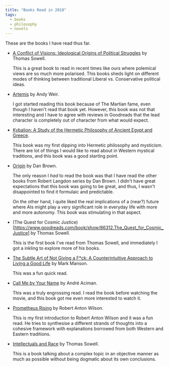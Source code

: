 ```yaml
---
title: "Books Read in 2018"
tags:
  - books
  - philosophy
  - novels
---
```


These are the books I have read thus far.

- [A Conflict of Visions: Ideological Origins of Political Struggles](https://www.goodreads.com/book/show/3047.A_Conflict_of_Visions) by Thomas Sowell.

  This is a great book to read in recent times like ours where polemical views
  are so much more polarised. This books sheds light on different modes of
  thinking between traditional Liberal vs. Conservative political ideas.

- [Artemis](https://www.goodreads.com/book/show/34928122-artemis) by Andy Weir.

  I got started reading this book because of The Martian fame, even though I
  haven't read that book yet. However, this book was not that interesting and I
  have to agree with reviews in Goodreads that the lead character is completely
  out of character from what would expect.

- [Kybalion: A Study of the Hermetic Philosophy of Ancient Egypt and Greece](https://www.goodreads.com/book/show/1363427.Kybalion).

  This book was my first dipping into Hermetic philosophy and mysticism. There
  are lot of things I would like to read about in Western mystical traditions,
  and this book was a good starting point.

- [Origin](https://www.goodreads.com/book/show/32283133-origin) by Dan Brown.

  The only reason I _had_ to read the book was that I have read the other books
  from Robert Langdon series by Dan Brown. I didn't have great expectations that
  this book was going to be great, and thus, I wasn't disappointed to find it
  formulaic and predictable.
  
  On the other hand, I quite liked the real implications of a (near?) future
  where AIs might play a very significant role in everyday life with more and
  more autonomy. This book was stimulating in that aspect.
  
- (The Quest for Cosmic Justice)[https://www.goodreads.com/book/show/86312.The_Quest_for_Cosmic_Justice] by Thomas Sowell.

  This is the first book I've read from Thomas Sowell, and immediately I got a
  inkling to explore more of his books.
  
- [The Subtle Art of Not Giving a F*ck: A Counterintuitive Approach to Living a Good Life](https://www.goodreads.com/book/show/28257707-the-subtle-art-of-not-giving-a-f-ck) by Mark Manson.

  This was a fun quick read.

- [Call Me by Your Name](https://www.goodreads.com/book/show/98687.Call_Me_by_Your_Name) by André
  Aciman.
  
  This was a truly engrossing read. I read the book before watching the movie,
  and this book got me even more interested to watch it.

- [Prometheus Rising](https://www.goodreads.com/book/show/28597.Prometheus_Rising) by Robert Anton Wilson.

  This is my first introduction to Robert Anton Wilson and it was a fun read. He
  tries to synthesise a different strands of thoughts into a cohesive framework
  with explanations borrowed from both Western and Eastern traditions.

- [Intellectuals and
  Race](https://www.goodreads.com/book/show/16280863-intellectuals-and-race) by
  Thomas Sowell.
  
  This is a book talking about a complex topic in an objective manner as much as
  possible without being dogmatic about its own conclusions.

